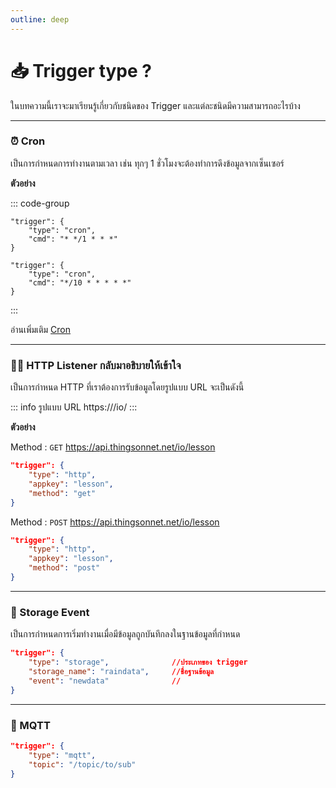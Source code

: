 ```yaml
---
outline: deep
---
```


# 📥 Trigger type ?
ในบทความนี้เราจะมาเรียนรู้เกี่ยวกับชนิดของ Trigger และแต่ละชนิดมีความสามารถอะไรบ้าง

---

### **⏰ Cron**

เป็นการกำหนดการทำงานตามเวลา เช่น ทุกๆ 1 ชั่วโมงจะต้องทำการดึงข้อมูลจากเซ็นเซอร์

**ตัวอย่าง**

::: code-group

```json{3} [every hours.json ]
"trigger": {
    "type": "cron",
    "cmd": "* */1 * * *"
}
```



```json{3} [every 10 seconds.json]
"trigger": {
    "type": "cron",
    "cmd": "*/10 * * * * *"
}
```
:::

อ่านเพิ่มเติม [Cron](https://medium.com/@wachi_tony/%E0%B8%A3%E0%B8%B9%E0%B9%89%E0%B8%88%E0%B8%B1%E0%B8%81%E0%B8%81%E0%B8%B1%E0%B8%9A-cron-%E0%B8%89%E0%B8%9A%E0%B8%B1%E0%B8%9A%E0%B9%80%E0%B8%9A%E0%B8%B7%E0%B9%89%E0%B8%AD%E0%B8%87%E0%B8%95%E0%B9%89%E0%B8%99%E0%B8%A1%E0%B8%B2%E0%B8%81-dd47d6892e0f)

---

### **⛓️‍💥 HTTP Listener** กลับมาอธิบายให้เข้าใจ

เป็นการกำหนด HTTP ที่เราต้องการรับข้อมูลโดยรูปแบบ URL จะเป็นดังนี้

::: info รูปแบบ URL
    https://<domain>/io/<appkey>
:::

**ตัวอย่าง** 

Method : `GET` https://api.thingsonnet.net/io/lesson

```json
"trigger": {
    "type": "http",
    "appkey": "lesson",
    "method": "get"
}
```

Method : `POST` https://api.thingsonnet.net/io/lesson
```json
"trigger": {
    "type": "http",
    "appkey": "lesson",
    "method": "post"
}
```
---
### **💾 Storage Event**

เป็นการกำหนดการเริ่มทำงานเมื่อมีข้อมูลถูกบันทึกลงในฐานข้อมูลที่กำหนด

```json
"trigger": {
    "type": "storage",              //ประเภทของ trigger
    "storage_name": "raindata",     //ชื่อฐานข้อมูล
    "event": "newdata"              //
}
```
---
### **📡 MQTT**

```json
"trigger": {
    "type": "mqtt",
    "topic": "/topic/to/sub" 
}
```